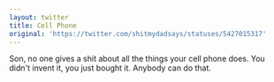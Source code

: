 ```yaml
---
layout: twitter
title: Cell Phone
original: 'https://twitter.com/shitmydadsays/statuses/5427015317'
---
```


Son, no one gives a shit about all the things your cell phone does. You didn't invent it, you just bought it. Anybody can do that.
